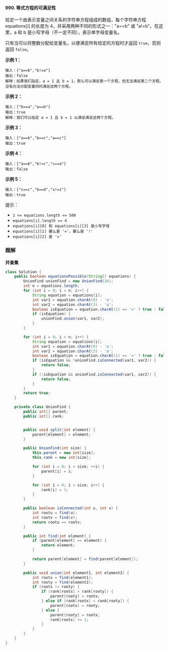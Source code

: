 #### 990. 等式方程的可满足性

给定一个由表示变量之间关系的字符串方程组成的数组，每个字符串方程 equations[i] 的长度为 4，并采用两种不同的形式之一："a==b" 或 "a!=b"。在这里，a 和 b 是小写字母（不一定不同），表示单字母变量名。

只有当可以将整数分配给变量名，以便满足所有给定的方程时才返回 `true`，否则返回 `false`。

**示例 1：**

```shell
输入：["a==b","b!=a"]
输出：false
解释：如果我们指定，a = 1 且 b = 1，那么可以满足第一个方程，但无法满足第二个方程。没有办法分配变量同时满足这两个方程。
```

**示例 2：**

```shell
输入：["b==a","a==b"]
输出：true
解释：我们可以指定 a = 1 且 b = 1 以满足满足这两个方程。
```

**示例 3：**

```shell
输入：["a==b","b==c","a==c"]
输出：true
```

**示例 4：**

```shell
输入：["a==b","b!=c","c==a"]
输出：false
```

**示例 5：**

```shell
输入：["c==c","b==d","x!=z"]
输出：true
```

提示：

* `1 <= equations.length <= 500`
* `equations[i].length == 4`
* `equations[i][0] 和 equations[i][3] 是小写字母`
* `equations[i][1] 要么是 '='，要么是 '!'`
* `equations[i][2] 是 '='`

### 题解

**并查集**

```java
class Solution {
    public boolean equationsPossible(String[] equations) {
        UnionFind unionFind = new UnionFind(26);
        int n = equations.length;
        for (int i = 0; i < n; i++) {
            String equation = equations[i];
            int var1 = equation.charAt(0) - 'a';
            int var2 = equation.charAt(3) - 'a';
            boolean isEquation = equation.charAt(1) == '=' ? true : false;
            if (isEquation) {
                unionFind.union(var1, var2);
            }
        }

        for (int i = 0; i < n; i++) {
            String equation = equations[i];
            int var1 = equation.charAt(0) - 'a';
            int var2 = equation.charAt(3) - 'a';
            boolean isEquation = equation.charAt(1) == '=' ? true : false;
            if (isEquation && !unionFind.isConnected(var1, var2)) {
                return false;
            }
            if (!isEquation && unionFind.isConnected(var1, var2)) {
                return false;
            }
        }
        return true;
    }

    private class UnionFind {
        public int[] parent;
        public int[] rank;


        public void split(int element) {
            parent[element] = element;
        }

        public UnionFind(int size) {
            this.parent = new int[size];
            this.rank = new int[size];

            for (int i = 0; i < size; ++i) {
                parent[i] = i;
            }

            for (int i = 0; i < size; i++) {
                rank[i] = 1;
            }
        }

        public boolean isConnected(int u, int v) {
            int rootu = find(u);
            int rootv = find(v);
            return rootu == rootv;
        }

        public int find(int element) {
            if (parent[element] == element) {
                return element;
            }

            return parent[element] = find(parent[element]);
        }

        public void union(int element1, int element2) {
            int rootx = find(element1);
            int rooty = find(element2);
            if (rootx != rooty) {
                if (rank[rootx] > rank[rooty]) {
                    parent[rooty] = rootx;
                } else if (rank[rootx] < rank[rooty]) {
                    parent[rootx] = rooty;
                } else {
                    parent[rooty] = rootx;
                    rank[rootx] += 1;
                }
            }
        }
    }
}
```

